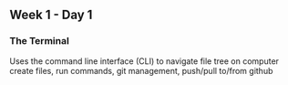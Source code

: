 ## Week 1 - Day 1
### The Terminal
Uses the command line interface (CLI) to navigate file tree on computer
create files, run commands, git management, push/pull to/from github
